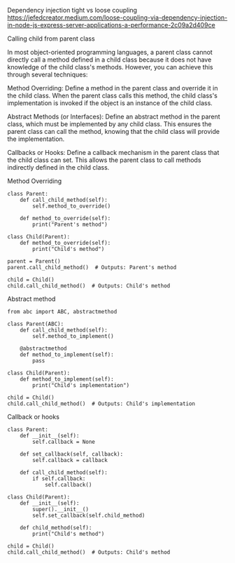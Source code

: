 



Dependency injection
tight vs loose coupling
https://jefedcreator.medium.com/loose-coupling-via-dependency-injection-in-node-js-express-server-applications-a-performance-2c09a2d409ce






Calling child from parent class

In most object-oriented programming languages, a parent class cannot directly call a method defined in a child class because it does not have knowledge of the child class's methods. However, you can achieve this through several techniques:

Method Overriding:
Define a method in the parent class and override it in the child class. When the parent class calls this method, the child class's implementation is invoked if the object is an instance of the child class.

Abstract Methods (or Interfaces):
Define an abstract method in the parent class, which must be implemented by any child class. This ensures the parent class can call the method, knowing that the child class will provide the implementation.

Callbacks or Hooks:
Define a callback mechanism in the parent class that the child class can set. This allows the parent class to call methods indirectly defined in the child class.

Method Overriding
```
class Parent:
    def call_child_method(self):
        self.method_to_override()

    def method_to_override(self):
        print("Parent's method")

class Child(Parent):
    def method_to_override(self):
        print("Child's method")

parent = Parent()
parent.call_child_method()  # Outputs: Parent's method

child = Child()
child.call_child_method()  # Outputs: Child's method
```

Abstract method
```
from abc import ABC, abstractmethod

class Parent(ABC):
    def call_child_method(self):
        self.method_to_implement()

    @abstractmethod
    def method_to_implement(self):
        pass

class Child(Parent):
    def method_to_implement(self):
        print("Child's implementation")

child = Child()
child.call_child_method()  # Outputs: Child's implementation
```

Callback or hooks
```
class Parent:
    def __init__(self):
        self.callback = None

    def set_callback(self, callback):
        self.callback = callback

    def call_child_method(self):
        if self.callback:
            self.callback()

class Child(Parent):
    def __init__(self):
        super().__init__()
        self.set_callback(self.child_method)

    def child_method(self):
        print("Child's method")

child = Child()
child.call_child_method()  # Outputs: Child's method
```
